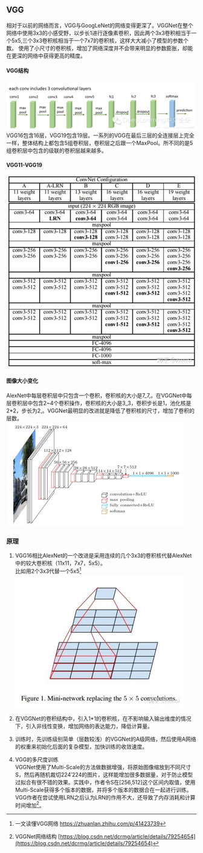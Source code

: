 ## VGG

相对于以前的网络而言，VGG与GoogLeNet的网络变得更深了。VGGNet在整个网络中使用3x3的小感受野，以步长1进行逐像素卷积，因此两个3x3卷积相当于一个5x5,三个3x3卷积核相当于一个7x7的卷积核，这样大大减小了模型的参数个数。  使用了小尺寸的卷积核，增加了网络深度并不会带来明显的参数膨胀，却能在更深的网络中获得更高的精度。

#### VGG结构

![](/assets/VGG_structure.png)  
VGG16包含16层，VGG19包含19层。一系列的VGG在最后三层的全连接层上完全一样，整体结构上都包含5组卷积层，卷积层之后跟一个MaxPool。所不同的是5组卷积层中包含的级联的卷积层越来越多。

#### VGG11-VGG19

![](/assets/VGG_11_19.png)

#### 图像大小变化

AlexNet中每层卷积层中只包含一个卷积，卷积核的大小是7\_7,。在VGGNet中每层卷积层中包含2~4个卷积操作，卷积核的大小是3\_3，卷积步长是1，池化核是2\*2，步长为2,。VGGNet最明显的改进就是降低了卷积核的尺寸，增加了卷积的层数。  
![](/assets/VGG_Structure.png)

### 原理

1. VGG16相比AlexNet的一个改进是采用连续的几个3x3的卷积核代替AlexNet中的较大卷积核（11x11，7x7，5x5）。  
   比如用2个3x3代替一个5x5[^2]  
   ![](/assets/VGG_small_kernel_replace_large.png)

2. 在VGGNet的卷积结构中，引入1\*1的卷积核，在不影响输入输出维度的情况下，引入非线性变换，增加网络的表达能力，降低计算量。

3. 训练时，先训练级别简单（层数较浅）的VGGNet的A级网络，然后使用A网络的权重来初始化后面的复杂模型，加快训练的收敛速度。  
4. VGG的多尺度训练   
   VGGNet使用了Multi-Scale的方法做数据增强，将原始图像缩放到不同尺寸S，然后再随机裁切224′224的图片，这样能增加很多数据量，对于防止模型过拟合有很不错的效果。实践中，作者令S在\[256,512\]这个区间内取值，使用Multi-Scale获得多个版本的数据，并将多个版本的数据合在一起进行训练。VGG作者在尝试使用LRN之后认为LRN的作用不大，还导致了内存消耗和计算时间增加[^1]。  

[^1]:  VGGNet网络结构  [https://blog.csdn.net/dcrmg/article/details/79254654](https://blog.csdn.net/dcrmg/article/details/79254654)

[^2]:  一文读懂VGG网络 https://zhuanlan.zhihu.com/p/41423739

